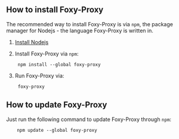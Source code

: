 ## How to install Foxy-Proxy

The recommended way to install Foxy-Proxy is via `npm`, the package manager for Nodejs - the language Foxy-Proxy is written in.

1. [Install Nodejs](../general/installing-nodejs.md)
2. Install Foxy-Proxy via `npm`:

        npm install --global foxy-proxy

3. Run Foxy-Proxy via:

        foxy-proxy

## How to update Foxy-Proxy

Just run the following command to update Foxy-Proxy through `npm`:

        npm update --global foxy-proxy
